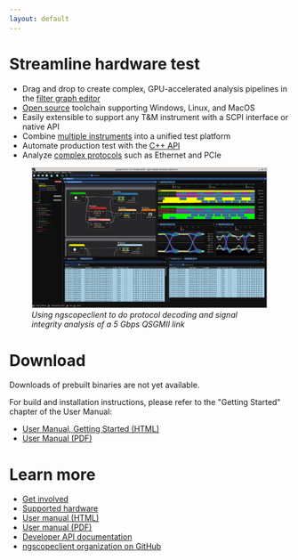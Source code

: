 ```yaml
---
layout: default
---
```


# Streamline hardware test

* Drag and drop to create complex, GPU-accelerated analysis pipelines in the [filter graph editor](/grapheditor)
* [Open source](https://www.github.com/ngscopeclient/scopehal-apps) toolchain supporting Windows, Linux, and MacOS
* Easily extensible to support any T&M instrument with a SCPI interface or native API
* Combine [multiple instruments](/multiscope) into a unified test platform
* Automate production test with the [C++ API](/devdocs)
* Analyze [complex protocols](/protocol-analysis) such as Ethernet and PCIe

<figure>
<img src="images/ngscopeclient-intro.png" alt="Filter graph example screenshot"/>
<figcaption style='font-style:italic'>Using ngscopeclient to do protocol decoding and signal integrity analysis of a 5 Gbps QSGMII link</figcaption>
</figure>

# Download

Downloads of prebuilt binaries are not yet available.

For build and installation instructions, please refer to the "Getting Started" chapter of the User Manual:

* [User Manual, Getting Started (HTML)](/manual/GettingStarted.html)
* [User Manual (PDF)](/downloads/ngscopeclient-manual.pdf)

# Learn more

* [Get involved](/getinvolved)
* [Supported hardware](/hardware)
* [User manual (HTML)](/manual/contentsname.html)
* [User manual (PDF)](/downloads/ngscopeclient-manual.pdf)
* [Developer API documentation](/devdocs)
* [ngscopeclient organization on GitHub](https://github.com/ngscopeclient)
